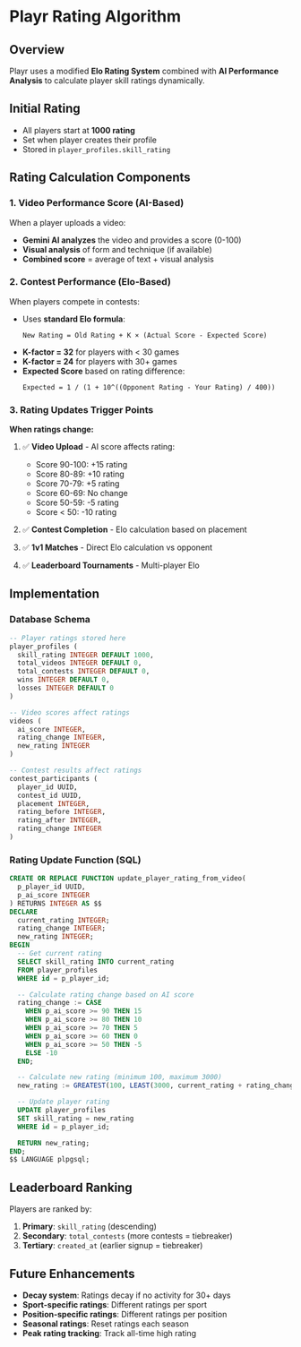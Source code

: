 # Playr Rating Algorithm

## Overview
Playr uses a modified **Elo Rating System** combined with **AI Performance Analysis** to calculate player skill ratings dynamically.

## Initial Rating
- All players start at **1000 rating**
- Set when player creates their profile
- Stored in `player_profiles.skill_rating`

## Rating Calculation Components

### 1. Video Performance Score (AI-Based)
When a player uploads a video:
- **Gemini AI analyzes** the video and provides a score (0-100)
- **Visual analysis** of form and technique (if available)
- **Combined score** = average of text + visual analysis

### 2. Contest Performance (Elo-Based)
When players compete in contests:
- Uses **standard Elo formula**:
  ```
  New Rating = Old Rating + K × (Actual Score - Expected Score)
  ```
- **K-factor = 32** for players with < 30 games
- **K-factor = 24** for players with 30+ games
- **Expected Score** based on rating difference:
  ```
  Expected = 1 / (1 + 10^((Opponent Rating - Your Rating) / 400))
  ```

### 3. Rating Updates Trigger Points

**When ratings change:**
1. ✅ **Video Upload** - AI score affects rating:
   - Score 90-100: +15 rating
   - Score 80-89: +10 rating
   - Score 70-79: +5 rating
   - Score 60-69: No change
   - Score 50-59: -5 rating
   - Score < 50: -10 rating

2. ✅ **Contest Completion** - Elo calculation based on placement
3. ✅ **1v1 Matches** - Direct Elo calculation vs opponent
4. ✅ **Leaderboard Tournaments** - Multi-player Elo

## Implementation

### Database Schema
```sql
-- Player ratings stored here
player_profiles (
  skill_rating INTEGER DEFAULT 1000,
  total_videos INTEGER DEFAULT 0,
  total_contests INTEGER DEFAULT 0,
  wins INTEGER DEFAULT 0,
  losses INTEGER DEFAULT 0
)

-- Video scores affect ratings
videos (
  ai_score INTEGER,
  rating_change INTEGER,
  new_rating INTEGER
)

-- Contest results affect ratings
contest_participants (
  player_id UUID,
  contest_id UUID,
  placement INTEGER,
  rating_before INTEGER,
  rating_after INTEGER,
  rating_change INTEGER
)
```

### Rating Update Function (SQL)
```sql
CREATE OR REPLACE FUNCTION update_player_rating_from_video(
  p_player_id UUID,
  p_ai_score INTEGER
) RETURNS INTEGER AS $$
DECLARE
  current_rating INTEGER;
  rating_change INTEGER;
  new_rating INTEGER;
BEGIN
  -- Get current rating
  SELECT skill_rating INTO current_rating
  FROM player_profiles
  WHERE id = p_player_id;

  -- Calculate rating change based on AI score
  rating_change := CASE
    WHEN p_ai_score >= 90 THEN 15
    WHEN p_ai_score >= 80 THEN 10
    WHEN p_ai_score >= 70 THEN 5
    WHEN p_ai_score >= 60 THEN 0
    WHEN p_ai_score >= 50 THEN -5
    ELSE -10
  END;

  -- Calculate new rating (minimum 100, maximum 3000)
  new_rating := GREATEST(100, LEAST(3000, current_rating + rating_change));

  -- Update player rating
  UPDATE player_profiles
  SET skill_rating = new_rating
  WHERE id = p_player_id;

  RETURN new_rating;
END;
$$ LANGUAGE plpgsql;
```

## Leaderboard Ranking
Players are ranked by:
1. **Primary**: `skill_rating` (descending)
2. **Secondary**: `total_contests` (more contests = tiebreaker)
3. **Tertiary**: `created_at` (earlier signup = tiebreaker)

## Future Enhancements
- **Decay system**: Ratings decay if no activity for 30+ days
- **Sport-specific ratings**: Different ratings per sport
- **Position-specific ratings**: Different ratings per position
- **Seasonal ratings**: Reset ratings each season
- **Peak rating tracking**: Track all-time high rating
